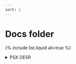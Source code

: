 ```yaml
---
sort: 1
---
```


# Docs folder

{% include list.liquid all=true %}

<details class="details-reset details-overlay details-overlay-dark color-fg-accent mb-1">
  <summary aria-haspopup="dialog">PSX DESR</summary>
  <details-dialog class="Box Box--overlay d-flex flex-column anim-fade-in fast">
    <div class="Box-header">
      <h3 class="Box-title">PSX DESR</h3>
    </div>
    <div class="overflow-auto">
      <div class="Box-body overflow-auto">
        <p>
          <img src="https://upload.wikimedia.org/wikipedia/commons/thumb/f/fa/Console_psx.jpg/450px-Console_psx.jpg" alt="Italian Trulli">
        </p>
      </div>
    </div>
  </details-dialog>
</details>

<!-- Temporary overrides (don't use in production) -->
<style> .frame-example { min-height: 500px; } </style>
<link href="https://web.archive.org/web/20221221221316/https://unpkg.com/@github/details-dialog-element/dist/index.css" rel="stylesheet" />

